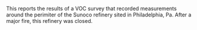 This reports the results of a VOC survey that recorded measurements around the perimiter of the Sunoco refinery sited in Philadelphia, Pa.
After a major fire, this refinery was closed.
